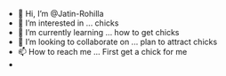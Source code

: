 - 👋 Hi, I’m @Jatin-Rohilla
- 👀 I’m interested in ... chicks
- 🌱 I’m currently learning ... how to get chicks
- 💞️ I’m looking to collaborate on ... plan to attract chicks
- 📫 How to reach me ... First get a chick for me
- 

<!---
Jatin-Rohilla/Jatin-Rohilla is a ✨ special ✨ repository because its `README.md` (this file) appears on your GitHub profile.
You can click the Preview link to take a look at your changes.
--->
